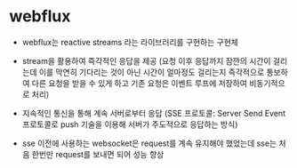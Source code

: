 # webflux

- webflux는 reactive streams 라는 라이브러리를 구현하는 구현체

- stream을 활용하여 즉각적인 응답을 제공
(요청 이후 응답까지 잠깐의 시간이 걸리는데 이를 막연히 기다리는 것이 아닌 시간이 얼마정도 걸리는지
즉각적으로 통보하여 다른 요청을 받을 수 있게 하고 기존 요청은 이벤트 루프에 저장하여 비동기적으로 처리)

- 지속적인 통신을 통해 계속 서버로부터 응답
(SSE 프로토콜: Server Send Event 프로토콜로 push 기술을 이용해 서버가 주도적으로 응답하는 방식)

- sse 이전에 사용하는 websocket은 request를 계속 유지해야 했었는데 sse는 처음 한번만 request를 보내면 되어 성능 향상
